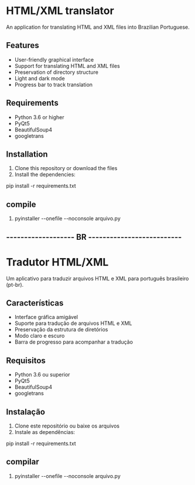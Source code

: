 # HTML/XML translator

An application for translating HTML and XML files into Brazilian Portuguese.

## Features

- User-friendly graphical interface
- Support for translating HTML and XML files
- Preservation of directory structure
- Light and dark mode
- Progress bar to track translation

## Requirements

- Python 3.6 or higher
- PyQt5
- BeautifulSoup4
- googletrans

## Installation

1. Clone this repository or download the files
2. Install the dependencies:

pip install -r requirements.txt

## compile 

1. pyinstaller --onefile --noconsole arquivo.py


## -------------------  BR  -------------------------- ##

# Tradutor HTML/XML

Um aplicativo para traduzir arquivos HTML e XML para português brasileiro (pt-br).

## Características

- Interface gráfica amigável
- Suporte para tradução de arquivos HTML e XML
- Preservação da estrutura de diretórios
- Modo claro e escuro
- Barra de progresso para acompanhar a tradução

## Requisitos

- Python 3.6 ou superior
- PyQt5
- BeautifulSoup4
- googletrans

## Instalação

1. Clone este repositório ou baixe os arquivos
2. Instale as dependências:

pip install -r requirements.txt

## compilar 

1. pyinstaller --onefile --noconsole arquivo.py